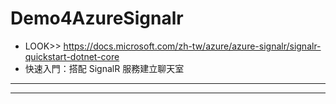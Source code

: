 # Demo4AzureSignalr
+ LOOK>> https://docs.microsoft.com/zh-tw/azure/azure-signalr/signalr-quickstart-dotnet-core
+ 快速入門：搭配 SignalR 服務建立聊天室
--- 
--- 
